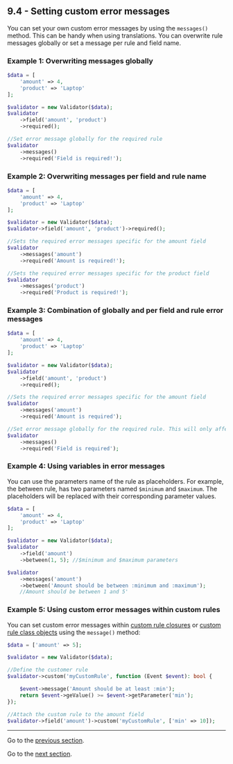 ## 9.4 - Setting custom error messages
You can set your own custom error messages by using the `messages()` method. This can be handy when using translations. You can overwrite rule messages globally or set a message per rule and field name.


### Example 1: Overwriting messages globally

```php
$data = [
    'amount' => 4,
    'product' => 'Laptop'
];

$validator = new Validator($data);
$validator
    ->field('amount', 'product')
    ->required();

//Set error message globally for the required rule
$validator
    ->messages()
    ->required('Field is required!'); 
```



### Example 2: Overwriting messages per field and rule name

```php
$data = [
    'amount' => 4,
    'product' => 'Laptop'
];

$validator = new Validator($data);
$validator->field('amount', 'product')->required();

//Sets the required error messages specific for the amount field
$validator
    ->messages('amount')
    ->required('Amount is required!'); 

//Sets the required error messages specific for the product field
$validator
    ->messages('product')
    ->required('Product is required!'); 
```



### Example 3: Combination of globally and per field and rule error messages

```php
$data = [
    'amount' => 4,
    'product' => 'Laptop'
];

$validator = new Validator($data);
$validator
    ->field('amount', 'product')
    ->required();

//Sets the required error messages specific for the amount field
$validator
    ->messages('amount')
    ->required('Amount is required'); 

//Set error message globally for the required rule. This will only affect the product field in this example.
$validator
    ->messages()
    ->required('Field is required'); 
```



### Example 4: Using variables in error messages

You can use the parameters name of the rule as placeholders. For example, the between rule, has two parameters named `$minimum` and `$maximum`. The placeholders will be replaced with their corresponding parameter values.
```php
$data = [
    'amount' => 4,
    'product' => 'Laptop'
];

$validator = new Validator($data);
$validator
    ->field('amount')
    ->between(1, 5); //$minimum and $maximum parameters

$validator
    ->messages('amount')
    ->between('Amount should be between :minimum and :maximum'); 
	//Amount should be between 1 and 5'
```



### Example 5: Using custom error messages within custom rules
You can set custom error messages within [custom rule closures](/docs/05%20-%20Custom%20validation%20rules/5.2%20-%20Using%20closures.md) or [custom rule class objects](/docs/05%20-%20Custom%20validation%20rules/5.1%20-%20Using%20rule%20class%20objects.md) using the `message()` method:
```php
$data = ['amount' => 5];

$validator = new Validator($data);

//Define the customer rule
$validator->custom('myCustomRule', function (Event $event): bool {

    $event->message('Amount should be at least :min');
    return $event->geValue() >= $event->getParameter('min');
});

//Attach the custom rule to the amount field
$validator->field('amount')->custom('myCustomRule', ['min' => 10]);
```


---------------

Go to the [previous section](/docs/09%20-%20Errors%20messages/9.3%20-%20Working%20with%20error%20objects.md).

Go to the [next section](/docs/10%20-%20Retrieving%20validated%20data/10.1%20-%20Returning%20only%20validated%20data.md).